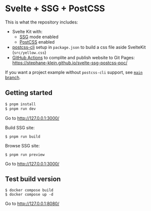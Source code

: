 # Svelte + SSG + PostCSS

This is what the repository includes:

- Svelte Kit with:
  - [SSG](https://kit.svelte.dev/docs/appendix#ssg) mode enabled
  - [PostCSS](https://postcss.org/) enabled
- [postcss-cli](https://github.com/postcss/postcss-cli) setup in `package.json` to build a css file aside SvelteKit (`src/yellow.css`)
- [GitHub Actions](./github/workflows/build-and-push-to-github-page.yml) to complite and publish website to Git Pages: https://stephane-klein.github.io/svelte-ssg-postcss-poc/

If you want a project example without `postcss-cli` support, see [`main` branch](https://github.com/stephane-klein/svelte-ssg-postcss-poc).

## Getting started

```sh
$ pnpm install
$ pnpm run dev
```

Go to http://127.0.0.1:3000/

Build SSG site:

```
$ pnpm run build
```

Browse SSG site:

```
$ pnpm run preview
```

Go to http://127.0.0.1:3000/


## Test build version

```
$ docker compose build
$ docker compose up -d
```

Go to http://127.0.0.1:8080/
